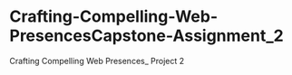 # Crafting-Compelling-Web-PresencesCapstone-Assignment_2
Crafting Compelling Web Presences_ Project 2
